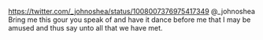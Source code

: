 https://twitter.com/_johnoshea/status/1008007376975417349 @_johnoshea Bring me this gour you speak of and have it dance before me that I may be amused and thus say unto all that we have met.